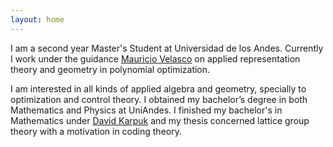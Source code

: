 ```yaml
---
layout: home
---
```


I am a second year Master's Student at Universidad de los Andes. Currently I work under the guidance [Mauricio Velasco](http://wwwprof.uniandes.edu.co/~mvelasco/Velasco.html) on applied representation theory and geometry in polynomial optimization.

I am interested in all kinds of applied algebra and geometry, specially to optimization and control theory. I obtained my bachelor’s degree in both Mathematics and Physics at UniAndes. I finished my bachelor's in Mathematics under [David Karpuk](https://sites.google.com/view/davidkarpuk/home) and my thesis concerned lattice group theory with a motivation in coding theory. 
